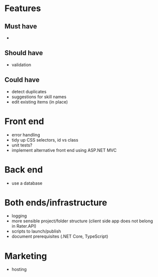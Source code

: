 # Features

## Must have
- 

## Should have
- validation

## Could have
- detect duplicates
- suggestions for skill names
- edit existing items (in place)

# Front end
- error handling
- tidy up CSS selectors, id vs class
- unit tests?
- implement alternative front end using ASP.NET MVC

# Back end
- use a database

# Both ends/infrastructure
- logging
- more sensible project/folder structure (client side app does not belong in Rater.API)
- scripts to launch/publish
- document prerequisites (.NET Core, TypeScript)

# Marketing
- hosting
